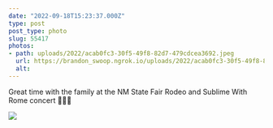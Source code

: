 ```yaml
---
date: "2022-09-18T15:23:37.000Z"
type: post 
post_type: photo
slug: 55417
photos: 
- path: uploads/2022/acab0fc3-30f5-49f8-82d7-479cdcea3692.jpeg
  url: https://brandon_swoop.ngrok.io/uploads/2022/acab0fc3-30f5-49f8-82d7-479cdcea3692.jpeg
  alt: 
---
```

Great time with the family at the NM State Fair Rodeo and Sublime With Rome concert 🏇🎡🎸


![](/uploads/2022/acab0fc3-30f5-49f8-82d7-479cdcea3692.jpeg)
